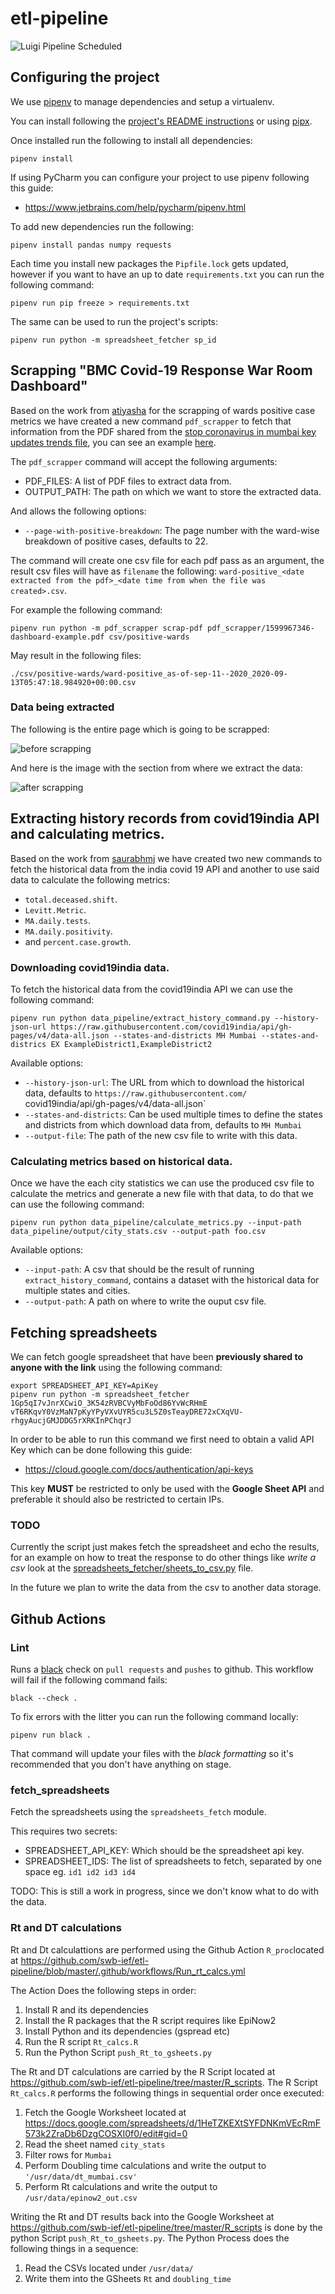 # etl-pipeline


![Luigi Pipeline Scheduled](https://github.com/swb-ief/etl-pipeline/workflows/LuigiPipelineSchedule/badge.svg)


## Configuring the project

We use [pipenv](https://github.com/pypa/pipenv) to manage dependencies and setup a virtualenv. 

You can install following the [project's README instructions](https://github.com/pypa/pipenv#installation) 
or using [pipx](https://pypi.org/project/pipx/).

Once installed run the following to install all dependencies:

```shell script
pipenv install
```

If using PyCharm you can configure your project to use pipenv following this guide:

- https://www.jetbrains.com/help/pycharm/pipenv.html

To add new dependencies run the following:

```shell script
pipenv install pandas numpy requests
```

Each time you install new packages the `Pipfile.lock` gets updated, however if you want to have an up to 
date `requirements.txt` you can run the following command:

```shell script
pipenv run pip freeze > requirements.txt
```


The same can be used to run the project's scripts:

```shell script
pipenv run python -m spreadsheet_fetcher sp_id
```

## Scrapping "BMC Covid-19 Response War Room Dashboard"

Based on the work from [atiyasha](https://github.com/atiyasha) for the scrapping of wards positive 
case metrics we have created a new command `pdf_scrapper` to fetch that information from the PDF 
shared from the [stop coronavirus in mumbai key updates trends file](https://stopcoronavirus.mcgm.gov.in/key-updates-trends),
you can see an example [here](./pdf_scrapper/1599967346-dashboard-example.pdf).

The `pdf_scrapper` command will accept the following arguments:

- PDF_FILES: A list of PDF files to extract data from.
- OUTPUT_PATH: The path on which we want to store the extracted data.

And allows the following options:

- `--page-with-positive-breakdown`: The page number with the ward-wise breakdown of positive cases, defaults to 22.

The command will create one csv file for each pdf pass as an argument, the result csv files will have as `filename` 
the  following: `ward-positive_<date extracted from the pdf>_<date time from when the file was created>.csv`.

For example the following command:

```
pipenv run python -m pdf_scrapper scrap-pdf pdf_scrapper/1599967346-dashboard-example.pdf csv/positive-wards
```

May result in the following files:

```
./csv/positive-wards/ward-positive_as-of-sep-11--2020_2020-09-13T05:47:18.984920+00:00.csv
```

### Data being extracted 

The following is the entire page which is going to be scrapped:

![before scrapping](./pdf_scrapper/section-to-before-scrap.png)

And here is the image with the section from where we extract the data: 

![after scrapping](./pdf_scrapper/section-to-scrap.png)

## Extracting history records from covid19india API and calculating metrics.

Based on the work from [saurabhmj](https://github.com/saurabhmj) we have created two new commands to fetch the historical 
data from the india covid 19 API and another to use said data to calculate the following metrics:

- `total.deceased.shift`.
- `Levitt.Metric`.
- `MA.daily.tests`.
- `MA.daily.positivity`.
- and `percent.case.growth`.

### Downloading covid19india data.

To fetch the historical data from the covid19india API we can use the following command:

```
pipenv run python data_pipeline/extract_history_command.py --history-json-url https://raw.githubusercontent.com/covid19india/api/gh-pages/v4/data-all.json --states-and-districts MH Mumbai --states-and-districs EX ExampleDistrict1,ExampleDistrict2
```

Available options:

- `--history-json-url`: The URL from which to download the historical data, defaults to `https://raw.githubusercontent.com/`
                                  covid19india/api/gh-pages/v4/data-all.json`
- `--states-and-districts`: Can be used multiple times to define the states and districts from which download data from, defaults to `MH Mumbai`
- `--output-file`: The path of the new csv file to write with this data.

### Calculating metrics based on historical data.

Once we have the each city statistics we can use the produced csv file to calculate the metrics and generate a new file with that data, to do that
we can use the following command:

```
pipenv run python data_pipeline/calculate_metrics.py --input-path data_pipeline/output/city_stats.csv --output-path foo.csv
```

Available options:

- `--input-path`: A csv that should be the result of running `extract_history_command`, contains a dataset with the historical data for multiple states and cities. 
- `--output-path`: A path on where to write the ouput csv file.

## Fetching spreadsheets

We can fetch google spreadsheet that have been **previously shared to anyone with the link** using the 
following command:

```shell script
export SPREADSHEET_API_KEY=ApiKey 
pipenv run python -m spreadsheet_fetcher 1Gp5qI7vJnrXCwiO_3K54zRVBCVyMbFoOd86YvWcRHmE vT6RKqvY0VzMaN7pKyYPyVXvUYR5cu3L5Z0sTeayDRE72xCXqVU-rhgyAucjGMJDDG5rXRKInPChqrJ 
``` 

In order to be able to run this command we first need to obtain a valid API Key which can be done following this guide:

- https://cloud.google.com/docs/authentication/api-keys

This key **MUST** be restricted to only be used with the **Google Sheet API** and preferable it should also
be restricted to certain IPs.

### TODO

Currently the script just makes fetch the spreadsheet and echo the results, for an example on how to treat the 
response to do other things like _write a csv_ look at the 
[spreadsheets_fetcher/sheets_to_csv.py](spreadsheets_fetcher/sheets_to_csv.py) file.

In the future we plan to write the data from the csv to another data storage.   

## Github Actions

### Lint

Runs a [black](https://pypi.org/project/black/) check on `pull requests` and `pushes` to github.
This workflow will fail if the following command fails:

```shell script
black --check .
```

To fix errors with the litter you can run the following command locally:

```shell script
pipenv run black .
```

That command will update your files with the _black formatting_ so it's recommended that you 
don't have anything on stage.

### fetch_spreadsheets

Fetch the spreadsheets using the `spreadsheets_fetch` module.

This requires two secrets:

- SPREADSHEET_API_KEY: Which should be the spreadsheet api key.
- SPREADSHEET_IDS: The list of spreadsheets to fetch, separated by one space eg. `id1 id2 id3 id4` 

TODO: This is still a work in progress, since we don't know what to do with the data.



### Rt and DT calculations

Rt and Dt calculattions are performed using the Github Action `R_proc`located at https://github.com/swb-ief/etl-pipeline/blob/master/.github/workflows/Run_rt_calcs.yml

The Action Does the following steps in order:
1. Install R and its dependencies
2. Install the R packages that the R script requires like EpiNow2
3. Install Python and its dependencies (gspread etc)
4. Run the R script `Rt_calcs.R`
5. Run the Python Script `push_Rt_to_gsheets.py`

The Rt and DT calculations are carried by the R Script located at https://github.com/swb-ief/etl-pipeline/tree/master/R_scripts. The R Script `Rt_calcs.R` performs the following things in sequential order once executed:
  1. Fetch the Google Worksheet located at https://docs.google.com/spreadsheets/d/1HeTZKEXtSYFDNKmVEcRmF573k2ZraDb6DzgCOSXI0f0/edit#gid=0
  2. Read the sheet named `city_stats`
  3. Filter rows for `Mumbai`
  4. Perform Doubling time calculations and write the output to `'/usr/data/dt_mumbai.csv'`
  5. Perform Rt calculations and write the output to `/usr/data/epinow2_out.csv`
  
Writing the Rt and DT results back into the Google Worksheet at https://github.com/swb-ief/etl-pipeline/tree/master/R_scripts is done by the python Script `push_Rt_to_gsheets.py`.
The Python Process does the following things in a sequence:
  1. Read the CSVs located under `/usr/data/`
  2. Write them into the GSheets  `Rt` and `doubling_time`
